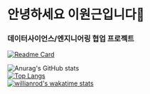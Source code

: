 # 안녕하세요 이원근입니다👋

### 데이터사이언스/엔지니어링 협업 프로젝트
[![Readme Card](https://github-readme-stats.vercel.app/api/pin/?username=lwg1421&repo=Multicampus_Project3)](https://github.com/lwg1421/Multicampus_Project3.git)

![Anurag's GitHub stats](https://github-readme-stats.vercel.app/api?username=lwg1421&show_icons=true&theme=radical)
<br>
[![Top Langs](https://github-readme-stats.vercel.app/api/top-langs/?username=lwg1421&layout=compact)](https://github.com/lwg1421/github-readme-stats)
<br>
[![willianrod's wakatime stats](https://github-readme-stats.vercel.app/api/wakatime?username=lwg1421)](https://github.com/lwg1421/Multicampus_Project3.git)
